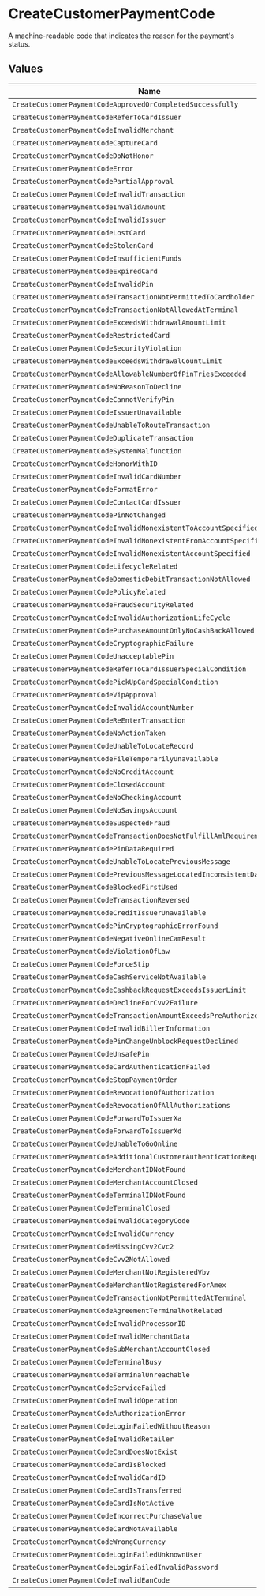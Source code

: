 # CreateCustomerPaymentCode

A machine-readable code that indicates the reason for the payment's status.


## Values

| Name                                                                   | Value                                                                  |
| ---------------------------------------------------------------------- | ---------------------------------------------------------------------- |
| `CreateCustomerPaymentCodeApprovedOrCompletedSuccessfully`             | approved_or_completed_successfully                                     |
| `CreateCustomerPaymentCodeReferToCardIssuer`                           | refer_to_card_issuer                                                   |
| `CreateCustomerPaymentCodeInvalidMerchant`                             | invalid_merchant                                                       |
| `CreateCustomerPaymentCodeCaptureCard`                                 | capture_card                                                           |
| `CreateCustomerPaymentCodeDoNotHonor`                                  | do_not_honor                                                           |
| `CreateCustomerPaymentCodeError`                                       | error                                                                  |
| `CreateCustomerPaymentCodePartialApproval`                             | partial_approval                                                       |
| `CreateCustomerPaymentCodeInvalidTransaction`                          | invalid_transaction                                                    |
| `CreateCustomerPaymentCodeInvalidAmount`                               | invalid_amount                                                         |
| `CreateCustomerPaymentCodeInvalidIssuer`                               | invalid_issuer                                                         |
| `CreateCustomerPaymentCodeLostCard`                                    | lost_card                                                              |
| `CreateCustomerPaymentCodeStolenCard`                                  | stolen_card                                                            |
| `CreateCustomerPaymentCodeInsufficientFunds`                           | insufficient_funds                                                     |
| `CreateCustomerPaymentCodeExpiredCard`                                 | expired_card                                                           |
| `CreateCustomerPaymentCodeInvalidPin`                                  | invalid_pin                                                            |
| `CreateCustomerPaymentCodeTransactionNotPermittedToCardholder`         | transaction_not_permitted_to_cardholder                                |
| `CreateCustomerPaymentCodeTransactionNotAllowedAtTerminal`             | transaction_not_allowed_at_terminal                                    |
| `CreateCustomerPaymentCodeExceedsWithdrawalAmountLimit`                | exceeds_withdrawal_amount_limit                                        |
| `CreateCustomerPaymentCodeRestrictedCard`                              | restricted_card                                                        |
| `CreateCustomerPaymentCodeSecurityViolation`                           | security_violation                                                     |
| `CreateCustomerPaymentCodeExceedsWithdrawalCountLimit`                 | exceeds_withdrawal_count_limit                                         |
| `CreateCustomerPaymentCodeAllowableNumberOfPinTriesExceeded`           | allowable_number_of_pin_tries_exceeded                                 |
| `CreateCustomerPaymentCodeNoReasonToDecline`                           | no_reason_to_decline                                                   |
| `CreateCustomerPaymentCodeCannotVerifyPin`                             | cannot_verify_pin                                                      |
| `CreateCustomerPaymentCodeIssuerUnavailable`                           | issuer_unavailable                                                     |
| `CreateCustomerPaymentCodeUnableToRouteTransaction`                    | unable_to_route_transaction                                            |
| `CreateCustomerPaymentCodeDuplicateTransaction`                        | duplicate_transaction                                                  |
| `CreateCustomerPaymentCodeSystemMalfunction`                           | system_malfunction                                                     |
| `CreateCustomerPaymentCodeHonorWithID`                                 | honor_with_id                                                          |
| `CreateCustomerPaymentCodeInvalidCardNumber`                           | invalid_card_number                                                    |
| `CreateCustomerPaymentCodeFormatError`                                 | format_error                                                           |
| `CreateCustomerPaymentCodeContactCardIssuer`                           | contact_card_issuer                                                    |
| `CreateCustomerPaymentCodePinNotChanged`                               | pin_not_changed                                                        |
| `CreateCustomerPaymentCodeInvalidNonexistentToAccountSpecified`        | invalid_nonexistent_to_account_specified                               |
| `CreateCustomerPaymentCodeInvalidNonexistentFromAccountSpecified`      | invalid_nonexistent_from_account_specified                             |
| `CreateCustomerPaymentCodeInvalidNonexistentAccountSpecified`          | invalid_nonexistent_account_specified                                  |
| `CreateCustomerPaymentCodeLifecycleRelated`                            | lifecycle_related                                                      |
| `CreateCustomerPaymentCodeDomesticDebitTransactionNotAllowed`          | domestic_debit_transaction_not_allowed                                 |
| `CreateCustomerPaymentCodePolicyRelated`                               | policy_related                                                         |
| `CreateCustomerPaymentCodeFraudSecurityRelated`                        | fraud_security_related                                                 |
| `CreateCustomerPaymentCodeInvalidAuthorizationLifeCycle`               | invalid_authorization_life_cycle                                       |
| `CreateCustomerPaymentCodePurchaseAmountOnlyNoCashBackAllowed`         | purchase_amount_only_no_cash_back_allowed                              |
| `CreateCustomerPaymentCodeCryptographicFailure`                        | cryptographic_failure                                                  |
| `CreateCustomerPaymentCodeUnacceptablePin`                             | unacceptable_pin                                                       |
| `CreateCustomerPaymentCodeReferToCardIssuerSpecialCondition`           | refer_to_card_issuer_special_condition                                 |
| `CreateCustomerPaymentCodePickUpCardSpecialCondition`                  | pick_up_card_special_condition                                         |
| `CreateCustomerPaymentCodeVipApproval`                                 | vip_approval                                                           |
| `CreateCustomerPaymentCodeInvalidAccountNumber`                        | invalid_account_number                                                 |
| `CreateCustomerPaymentCodeReEnterTransaction`                          | re_enter_transaction                                                   |
| `CreateCustomerPaymentCodeNoActionTaken`                               | no_action_taken                                                        |
| `CreateCustomerPaymentCodeUnableToLocateRecord`                        | unable_to_locate_record                                                |
| `CreateCustomerPaymentCodeFileTemporarilyUnavailable`                  | file_temporarily_unavailable                                           |
| `CreateCustomerPaymentCodeNoCreditAccount`                             | no_credit_account                                                      |
| `CreateCustomerPaymentCodeClosedAccount`                               | closed_account                                                         |
| `CreateCustomerPaymentCodeNoCheckingAccount`                           | no_checking_account                                                    |
| `CreateCustomerPaymentCodeNoSavingsAccount`                            | no_savings_account                                                     |
| `CreateCustomerPaymentCodeSuspectedFraud`                              | suspected_fraud                                                        |
| `CreateCustomerPaymentCodeTransactionDoesNotFulfillAmlRequirement`     | transaction_does_not_fulfill_aml_requirement                           |
| `CreateCustomerPaymentCodePinDataRequired`                             | pin_data_required                                                      |
| `CreateCustomerPaymentCodeUnableToLocatePreviousMessage`               | unable_to_locate_previous_message                                      |
| `CreateCustomerPaymentCodePreviousMessageLocatedInconsistentData`      | previous_message_located_inconsistent_data                             |
| `CreateCustomerPaymentCodeBlockedFirstUsed`                            | blocked_first_used                                                     |
| `CreateCustomerPaymentCodeTransactionReversed`                         | transaction_reversed                                                   |
| `CreateCustomerPaymentCodeCreditIssuerUnavailable`                     | credit_issuer_unavailable                                              |
| `CreateCustomerPaymentCodePinCryptographicErrorFound`                  | pin_cryptographic_error_found                                          |
| `CreateCustomerPaymentCodeNegativeOnlineCamResult`                     | negative_online_cam_result                                             |
| `CreateCustomerPaymentCodeViolationOfLaw`                              | violation_of_law                                                       |
| `CreateCustomerPaymentCodeForceStip`                                   | force_stip                                                             |
| `CreateCustomerPaymentCodeCashServiceNotAvailable`                     | cash_service_not_available                                             |
| `CreateCustomerPaymentCodeCashbackRequestExceedsIssuerLimit`           | cashback_request_exceeds_issuer_limit                                  |
| `CreateCustomerPaymentCodeDeclineForCvv2Failure`                       | decline_for_cvv2_failure                                               |
| `CreateCustomerPaymentCodeTransactionAmountExceedsPreAuthorizedAmount` | transaction_amount_exceeds_pre_authorized_amount                       |
| `CreateCustomerPaymentCodeInvalidBillerInformation`                    | invalid_biller_information                                             |
| `CreateCustomerPaymentCodePinChangeUnblockRequestDeclined`             | pin_change_unblock_request_declined                                    |
| `CreateCustomerPaymentCodeUnsafePin`                                   | unsafe_pin                                                             |
| `CreateCustomerPaymentCodeCardAuthenticationFailed`                    | card_authentication_failed                                             |
| `CreateCustomerPaymentCodeStopPaymentOrder`                            | stop_payment_order                                                     |
| `CreateCustomerPaymentCodeRevocationOfAuthorization`                   | revocation_of_authorization                                            |
| `CreateCustomerPaymentCodeRevocationOfAllAuthorizations`               | revocation_of_all_authorizations                                       |
| `CreateCustomerPaymentCodeForwardToIssuerXa`                           | forward_to_issuer_xa                                                   |
| `CreateCustomerPaymentCodeForwardToIssuerXd`                           | forward_to_issuer_xd                                                   |
| `CreateCustomerPaymentCodeUnableToGoOnline`                            | unable_to_go_online                                                    |
| `CreateCustomerPaymentCodeAdditionalCustomerAuthenticationRequired`    | additional_customer_authentication_required                            |
| `CreateCustomerPaymentCodeMerchantIDNotFound`                          | merchant_id_not_found                                                  |
| `CreateCustomerPaymentCodeMerchantAccountClosed`                       | merchant_account_closed                                                |
| `CreateCustomerPaymentCodeTerminalIDNotFound`                          | terminal_id_not_found                                                  |
| `CreateCustomerPaymentCodeTerminalClosed`                              | terminal_closed                                                        |
| `CreateCustomerPaymentCodeInvalidCategoryCode`                         | invalid_category_code                                                  |
| `CreateCustomerPaymentCodeInvalidCurrency`                             | invalid_currency                                                       |
| `CreateCustomerPaymentCodeMissingCvv2Cvc2`                             | missing_cvv2_cvc2                                                      |
| `CreateCustomerPaymentCodeCvv2NotAllowed`                              | cvv2_not_allowed                                                       |
| `CreateCustomerPaymentCodeMerchantNotRegisteredVbv`                    | merchant_not_registered_vbv                                            |
| `CreateCustomerPaymentCodeMerchantNotRegisteredForAmex`                | merchant_not_registered_for_amex                                       |
| `CreateCustomerPaymentCodeTransactionNotPermittedAtTerminal`           | transaction_not_permitted_at_terminal                                  |
| `CreateCustomerPaymentCodeAgreementTerminalNotRelated`                 | agreement_terminal_not_related                                         |
| `CreateCustomerPaymentCodeInvalidProcessorID`                          | invalid_processor_id                                                   |
| `CreateCustomerPaymentCodeInvalidMerchantData`                         | invalid_merchant_data                                                  |
| `CreateCustomerPaymentCodeSubMerchantAccountClosed`                    | sub_merchant_account_closed                                            |
| `CreateCustomerPaymentCodeTerminalBusy`                                | terminal_busy                                                          |
| `CreateCustomerPaymentCodeTerminalUnreachable`                         | terminal_unreachable                                                   |
| `CreateCustomerPaymentCodeServiceFailed`                               | service_failed                                                         |
| `CreateCustomerPaymentCodeInvalidOperation`                            | invalid_operation                                                      |
| `CreateCustomerPaymentCodeAuthorizationError`                          | authorization_error                                                    |
| `CreateCustomerPaymentCodeLoginFailedWithoutReason`                    | login_failed_without_reason                                            |
| `CreateCustomerPaymentCodeInvalidRetailer`                             | invalid_retailer                                                       |
| `CreateCustomerPaymentCodeCardDoesNotExist`                            | card_does_not_exist                                                    |
| `CreateCustomerPaymentCodeCardIsBlocked`                               | card_is_blocked                                                        |
| `CreateCustomerPaymentCodeInvalidCardID`                               | invalid_card_id                                                        |
| `CreateCustomerPaymentCodeCardIsTransferred`                           | card_is_transferred                                                    |
| `CreateCustomerPaymentCodeCardIsNotActive`                             | card_is_not_active                                                     |
| `CreateCustomerPaymentCodeIncorrectPurchaseValue`                      | incorrect_purchase_value                                               |
| `CreateCustomerPaymentCodeCardNotAvailable`                            | card_not_available                                                     |
| `CreateCustomerPaymentCodeWrongCurrency`                               | wrong_currency                                                         |
| `CreateCustomerPaymentCodeLoginFailedUnknownUser`                      | login_failed_unknown_user                                              |
| `CreateCustomerPaymentCodeLoginFailedInvalidPassword`                  | login_failed_invalid_password                                          |
| `CreateCustomerPaymentCodeInvalidEanCode`                              | invalid_ean_code                                                       |